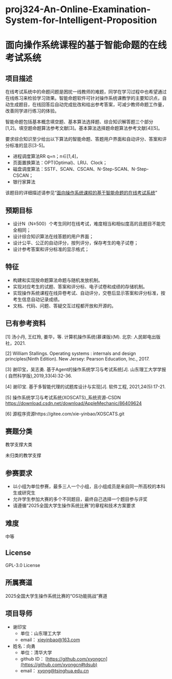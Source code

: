 # proj324-An-Online-Examination-System-for-Intelligent-Proposition
# 面向操作系统课程的基于智能命题的在线考试系统

## 项目描述

在线考试系统中的命题问题是困扰一线教师的难题，同学在学习过程中也希望通过在线练习来检验学习效果。智能命题软件可针对操作系统课教学的主要知识点，自动生成题目，在线回答后自动完成批改和给出参考答案，可减少教师命题工作量，改善同学进行练习的体验。

智能命题包括基本概念填空题、基本算法选择题、综合知识解答题三个部分[1,2]。填空题命题算法参考文献[3]。基本算法选择题命题算法参考文献[4][5]。

要求综合知识至少给出以下算法的智能命题、答题用户界面和自动评分、答案和评分标准的显示[3-5]。

* 进程调度算法RR q=n；n∈[1,4]，
* 页面置换算法：OPT(Optimal)、LRU、Clock；
* 磁盘调度算法：SSTF、SCAN、CSCAN、N-Step-SCAN、N-Step-CSCAN；
* 银行家算法

该题目的详细描述请参见“[面向操作系统课程的基于智能命题的在线考试系统](https://cloud.tsinghua.edu.cn/d/69a38db9a8ec4c52b574/files/?p=%2F20240229-谢印宝-考试系统.pdf)”

## 预期目标

* 设计N（N≥500）个考生同时在线考试，难度相当和相似度高的且题目不能完全相同；
* 设计综合知识算法在线答题的用户界面；
* 设计公平、公正的自动评分，按列评分，保存考生的电子试卷；
* 设计参考答案和评分标准的显示格式；

## 特征

* 构建和实现按命题算法命题与随机发放机制。
* 实现对应考生的试题、答案和评分标、电子试卷和成绩的存储机制。
* 实现操作系统课程在线异卷考试、自动评分，交卷后显示答案和评分标准，按考生信息自动记录成绩。
* 文档、代码、问题、答疑交互过程都开放和开源的。

## 已有参考资料

[1] 汤小丹, 王红玲, 姜华，等. 计算机操作系统(慕课版)(M). 北京: 人民邮电出版社，2021.

[2] William Stallings. Operating systems : internals and design principles(Ninth Edition). New Jersey: Pearson Education, Inc., 2017.

[3] 谢印宝，吴志勇. 基于Agent的操作系统学习与考试系统[J]. 山东理工大学学报( 自然科学版),2019,33(4):32-36. 

[4] 谢印宝. 基于多智能代理的试题库设计与实现[J]. 软件工程, 2021,24(5):17-21. 

[5] 操作系统学习与考试系统(XOSCATS)_系统资源-CSDN https://download.csdn.net/download/AppleMechanic/86409624

[6] 源程序资源https://gitee.com/xie-yinbao/XOSCATS.git

## 赛题分类

教学支撑大类

未归类的教学支撑

## 参赛要求

* 以小组为单位参赛，最多三人一个小组，且小组成员是来自同一所高校的本科生或研究生
* 允许学生参加大赛的多个不同题目，最终自己选择一个题目参与评奖
* 请遵循“2025全国大学生操作系统比赛”的章程和技术方案要求

## 难度

中等

## License

GPL-3.0 License

## 所属赛道

2025全国大学生操作系统比赛的“OS功能挑战”赛道

## 项目导师

* 谢印宝
  * 单位：山东理工大学
  * email： xieyinbao@163.com
* 姓名：向勇
  * 单位：清华大学
  * github ID： [https://github.com/xyongcn](https://github.com/xyongcn#tdsub)
  * email： [xyong@tsinghua.edu.cn](mailto:xyong@tsinghua.edu.cn#tdsub)
